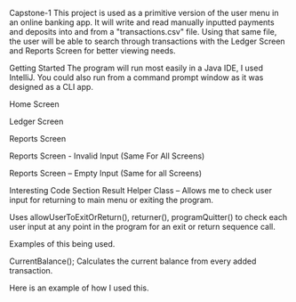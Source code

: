 Capstone-1
This project is used as a primitive version of the user menu in an online banking app. It will write and read manually inputted payments and deposits into and from a "transactions.csv" file. Using that same file, the user will be able to search through transactions with the Ledger Screen and Reports Screen for better viewing needs. 

Getting Started 
The program will run most easily in a Java IDE, I used IntelliJ. You could also run from a command prompt window as it was designed as a CLI app. 

Home Screen



Ledger Screen







Reports Screen


Reports Screen - Invalid Input (Same For All Screens)




Reports Screen – Empty Input (Same for all Screens)



Interesting Code Section
Result Helper Class – Allows me to check user input for returning to main menu or exiting the program.



Uses allowUserToExitOrReturn(), returner(), programQuitter() to check each user input at any point in the program for an exit or return sequence call.


Examples of this being used.


CurrentBalance();
Calculates the current balance from every added transaction. 



Here is an example of how I used this.
